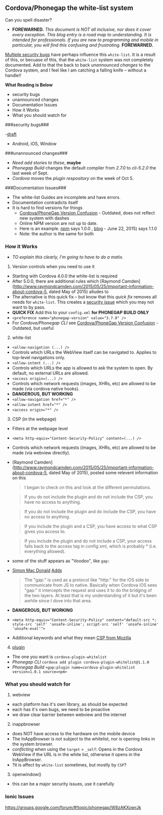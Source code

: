 ## Cordova/Phonegap the white-list system ##

Can you spell disaster? 

- **FOREWARNED.** *This document is NOT all inclusive, nor does  it cover every exception. This blog entry is a road map to understanding. It is intended for professionals. If you are new to programming and mobile in particular, you will find this confusing and frustrating.* **FOREWARNED.**

[Multiple security bugs](security-issues.md) have perhaps influence this `white-list`. It is a result of this, or becuase of this, that the `white-list` system was not completely documented. Add to that the back to back *unannounced changes* to the Cordova system, and I feel like I am catching a falling knife &ndash; without a handle!!

**What Reading is Below**

- security bugs
- unannounced changes
- Documentation Issues
- How it Works
- What you should watch for

###security bugs###

-[draft](security-issues.md)
- Android, iOS, Window

###unannounced changes###

- *Need add stories to these*, **maybe**
- *Phonegap Build* changes the default compiler from *2.7.0* to *cli-5.2.0* the last week of Sept.
- *Cordova* moves the *plugin respository* on the week of Oct 5.

###Documentation Issues###
- The white-list Guides are incomplete and have errors.
- Documentation contradicts itself
- It is hard to find versions for things
  - [Cordova/PhoneGap Version Confusion](http://devgirl.org/2014/11/07/cordovaphonegap-version-confusion/) - Outdated, does not reflect new system with dashes
  - Online NPM version are not up to date.
  - Here is an example. [npm](https://www.npmjs.com/package/cordova-plugin-whitelist) says 1.0.0 , [blog](http://cordova.apache.org/news/2015/06/22/plugins-release.html) - June 22, 2015) says 1.1.0
  - Note: the author is the same for both


### How it Works ###

- *TO explain this clearly, I'm going to have to do a matix.*

1. Version controls when you need to use it
  - Starting with Cordova 4.0.0 the white-list is required
  - After 5.0.0, there are additional rules which [Raymond Camden](http://www.raymondcamden.com/2015/05/25/important-information-about-cordova-5, dated May of 2015) alludes to
  - The alternative is this quick fix &ndash; but know that this *quick fix* removes all needs for `white-list`. This creates a [security issue](http://www.androidauthority.com/google-webview-security-582363/) which you may not want to by pass.
  - **QUICK FIX** Add this to your `config.xml` **for PHONEGAP BUILD ONLY** <br />
  - `<preference name="phonegap-version" value="3.7.0" />`
  - For *Cordova/Phonegap CLI* see [Cordova/PhoneGap Version Confusion](http://devgirl.org/2014/11/07/cordovaphonegap-version-confusion/) - Outdated, but useful
2. white-list
  - `<allow-navigation (...) />`
  - Controls which URLs the WebView itself can be navigated to. Applies to top-level navigations only.
  - `<allow-intent (...) />`
  - Controls which URLs the app is allowed to ask the system to open. By default, no external URLs are allowed.
  - `<access origin=(...) />`
  - Controls which network requests (images, XHRs, etc) are allowed to be made (via cordova native hooks).
  - **DANGEROUS, BUT WORKING**
  - `<allow-navigation href="*" />`
  - `<allow-intent href="*" />`
  - `<access origin="*" />`
3. CSP (in the webpage)
  - Filters at the webpage level
  - `<meta http-equiv="Content-Security-Policy" content=(...) />`
  - Controls which network requests (images, XHRs, etc) are allowed to be made (via webview directly).
  - [Raymond Camden](http://www.raymondcamden.com/2015/05/25/important-information-about-cordova-5, dated May of 2015), posted some relevent information on this

    > I began to check on this and look at the different permutations.

    > If you do not include the plugin and do not include the CSP, you have no access to anything.

    > If you do not include the plugin and do include the CSP, you have no access to anything.

    > If you include the plugin and a CSP, you have access to what CSP gives you access to.

    > If you include the plugin and do not include a CSP, your access falls back to the access tag in config.xml, which is probably * (i.e. everything allowed).

  - some of the stuff appears as "Voodoo", like `gap:`
  - [Simon Mac Donald](http://www.google.com/url?q=http%3A%2F%2Fhi.im%2Fsimonmacdonald&sa=D&sntz=1&usg=AFQjCNEfbJmJ0IyPjk2hlk8PEZ5oZM8WNQ) [Adds](https://groups.google.com/d/msg/phonegap/DrYOdMrTssM/votSwdBvCwAJ)
    > The "gap:" is used as a protocol like "http:" for the iOS side to communicate from JS to native. Basically when Cordova iOS sees "gap:" it intercepts the request and uses it to do the bridging of the two layers. At least that is my understanding of it but it's been awhile since I dove into that area.

  - **DANGEROUS, BUT WORKING**
  - `<meta http-equiv="Content-Security-Policy" content="default-src *; style-src 'self' 'unsafe-inline'; script-src 'self' 'unsafe-inline' 'unsafe-eval'">`
  - Additional keywords and what they mean [CSP from Mozilla](https://developer.mozilla.org/en-US/docs/Web/Security/CSP/CSP_policy_directives#Keywords) 

4. [plugin](https://www.npmjs.com/package/cordova-plugin-whitelist)
  - The one you want is `cordova-plugin-whitelist`
  - *Phonegap CLI* `cordova add plugin cordova-plugin-whitelist@1.1.0`
  - *Phonegap Build* `<gap:plugin name=cordova-plugin-whitelist version=1.0.1 source=npm>`

### What you should watch for ###

1. webview
  - each platform has it's own library, as should be expected
  - each has it's own bugs, we need to be proactive
  - we draw clear barrier between webview and the internet 
2. inappbrowser
  - does NOT have access to the hardware on the mobile device
  - The InAppBrowser is not subject to the whitelist, nor is opening links in the system browser.
  - *conflicting* when using the `target` = `_self`: Opens in the Cordova WebView if the URL is in the white list, otherwise it opens in the InAppBrowser.
  - ?it is affect by `white-list` sometimes, but mostly by `CSP`?
3. openwindow()
  - this can be a major security issues, use it carefully

### Ionic Issues ###

https://groups.google.com/forum/#!topic/phonegap/W8zAKXowrJk



